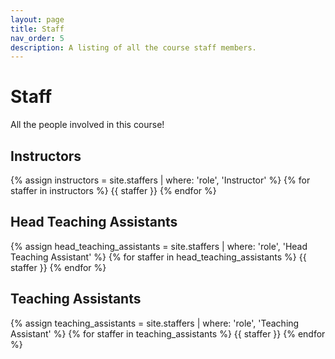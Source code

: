 ```yaml
---
layout: page
title: Staff
nav_order: 5
description: A listing of all the course staff members.
---
```


# Staff

All the people involved in this course!

## Instructors

{% assign instructors = site.staffers | where: 'role', 'Instructor' %}
{% for staffer in instructors %}
{{ staffer }}
{% endfor %}

## Head Teaching Assistants

{% assign head_teaching_assistants = site.staffers | where: 'role', 'Head Teaching Assistant' %}
{% for staffer in head_teaching_assistants %}
{{ staffer }}
{% endfor %}

## Teaching Assistants

{% assign teaching_assistants = site.staffers | where: 'role', 'Teaching Assistant' %}
{% for staffer in teaching_assistants %}
{{ staffer }}
{% endfor %}
